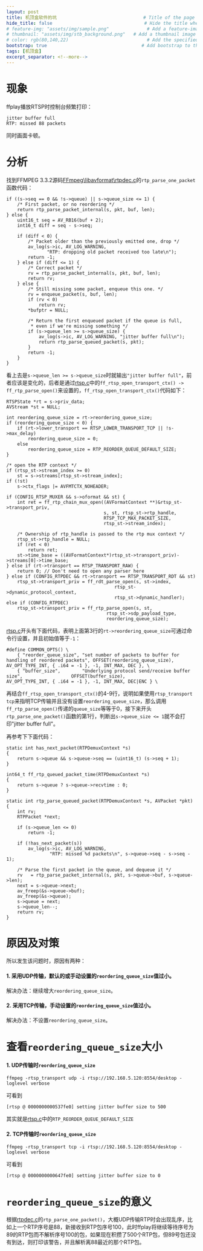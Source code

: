 ```yaml
---
layout: post
title: 机顶盒软件的坑                                # Title of the page
hide_title: false                                  # Hide the title when displaying the post, but shown in lists of posts
# feature-img: "assets/img/sample.png"              # Add a feature-image to the post
# thumbnail: "assets/img/stb_background.png"   # Add a thumbnail image on blog view
# color: rgb(80,140,22)                             # Add the specified color as feature image, and change link colors in post
bootstrap: true                                   # Add bootstrap to the page
tags: [机顶盒]
excerpt_separator: <!--more-->
---
```




# 现象

ffplay播放RTSP时控制台频繁打印：

```
jitter buffer full
RTP: missed 88 packets
```

同时画面卡顿。

# 分析

找到FFMPEG 3.3.2源码[FFmpeg\libavformat\rtpdec.c](https://github.com/FFmpeg/FFmpeg/blob/n3.3.2/libavformat/rtpdec.c)的`rtp_parse_one_packet`函数代码：

```
if ((s->seq == 0 && !s->queue) || s->queue_size <= 1) {
    /* First packet, or no reordering */
    return rtp_parse_packet_internal(s, pkt, buf, len);
} else {
    uint16_t seq = AV_RB16(buf + 2);
    int16_t diff = seq - s->seq;

    if (diff < 0) {
        /* Packet older than the previously emitted one, drop */
        av_log(s->ic, AV_LOG_WARNING,
               "RTP: dropping old packet received too late\n");
        return -1;
    } else if (diff <= 1) {
        /* Correct packet */
        rv = rtp_parse_packet_internal(s, pkt, buf, len);
        return rv;
    } else {
        /* Still missing some packet, enqueue this one. */
        rv = enqueue_packet(s, buf, len);
        if (rv < 0)
            return rv;
        *bufptr = NULL;

        /* Return the first enqueued packet if the queue is full,
         * even if we're missing something */
        if (s->queue_len >= s->queue_size) {
            av_log(s->ic, AV_LOG_WARNING, "jitter buffer full\n");
            return rtp_parse_queued_packet(s, pkt);
        }
        return -1;
    }
}
```

看上去是`s->queue_len >= s->queue_size`时就输出`"jitter buffer full"`，前者应该是变化的，后者是通过[rtsp.c](https://github.com/FFmpeg/FFmpeg/blob/n3.3.2/libavformat/rtsp.c)中的`ff_rtsp_open_transport_ctx() -> ff_rtp_parse_open()`来设置的，`ff_rtsp_open_transport_ctx()`代码如下：

```
RTSPState *rt = s->priv_data;
AVStream *st = NULL;

int reordering_queue_size = rt->reordering_queue_size;
if (reordering_queue_size < 0) {
    if (rt->lower_transport == RTSP_LOWER_TRANSPORT_TCP || !s->max_delay)
        reordering_queue_size = 0;
    else
        reordering_queue_size = RTP_REORDER_QUEUE_DEFAULT_SIZE;
}

/* open the RTP context */
if (rtsp_st->stream_index >= 0)
    st = s->streams[rtsp_st->stream_index];
if (!st)
    s->ctx_flags |= AVFMTCTX_NOHEADER;

if (CONFIG_RTSP_MUXER && s->oformat && st) {
    int ret = ff_rtp_chain_mux_open((AVFormatContext **)&rtsp_st->transport_priv,
                                    s, st, rtsp_st->rtp_handle,
                                    RTSP_TCP_MAX_PACKET_SIZE,
                                    rtsp_st->stream_index);

    /* Ownership of rtp_handle is passed to the rtp mux context */
    rtsp_st->rtp_handle = NULL;
    if (ret < 0)
        return ret;
    st->time_base = ((AVFormatContext*)rtsp_st->transport_priv)->streams[0]->time_base;
} else if (rt->transport == RTSP_TRANSPORT_RAW) {
    return 0; // Don't need to open any parser here
} else if (CONFIG_RTPDEC && rt->transport == RTSP_TRANSPORT_RDT && st)
    rtsp_st->transport_priv = ff_rdt_parse_open(s, st->index,
                                        rtsp_st->dynamic_protocol_context,
                                        rtsp_st->dynamic_handler);
else if (CONFIG_RTPDEC)
    rtsp_st->transport_priv = ff_rtp_parse_open(s, st,
                                     rtsp_st->sdp_payload_type,
                                     reordering_queue_size);
```

[rtsp.c](https://github.com/FFmpeg/FFmpeg/blob/n3.3.2/libavformat/rtsp.c)开头有下面代码，表明上面第3行的`rt->reordering_queue_size`可通过命令行设置，并且初始值等于`-1`：

```
#define COMMON_OPTS() \
    { "reorder_queue_size", "set number of packets to buffer for handling of reordered packets", OFFSET(reordering_queue_size), AV_OPT_TYPE_INT, { .i64 = -1 }, -1, INT_MAX, DEC }, \
    { "buffer_size",        "Underlying protocol send/receive buffer size",                  OFFSET(buffer_size),           AV_OPT_TYPE_INT, { .i64 = -1 }, -1, INT_MAX, DEC|ENC } \
```

再结合`ff_rtsp_open_transport_ctx()`的4-9行，说明如果使用`rtsp_transport tcp`来指明TCP传输并且没有设置`reordering_queue_size`，那么调用`ff_rtp_parse_open()`传递的`queue_size`等等于0，接下来开头`rtp_parse_one_packet()`函数的第1行，判断出`s->queue_size <= 1`就不会打印"jitter buffer full"。


再参考下下面代码：

```
static int has_next_packet(RTPDemuxContext *s)
{
    return s->queue && s->queue->seq == (uint16_t) (s->seq + 1);
}

int64_t ff_rtp_queued_packet_time(RTPDemuxContext *s)
{
    return s->queue ? s->queue->recvtime : 0;
}

static int rtp_parse_queued_packet(RTPDemuxContext *s, AVPacket *pkt)
{
    int rv;
    RTPPacket *next;

    if (s->queue_len <= 0)
        return -1;

    if (!has_next_packet(s))
        av_log(s->ic, AV_LOG_WARNING,
                "RTP: missed %d packets\n", s->queue->seq - s->seq - 1);

    /* Parse the first packet in the queue, and dequeue it */
    rv   = rtp_parse_packet_internal(s, pkt, s->queue->buf, s->queue->len);
    next = s->queue->next;
    av_freep(&s->queue->buf);
    av_freep(&s->queue);
    s->queue = next;
    s->queue_len--;
    return rv;
}
```

# 原因及对策

所以发生该问题时，原因有两种：

#### 1. 采用UDP传输，默认的或手动设置的`reordering_queue_size`值过小。

解决办法：继续增大`reordering_queue_size`。

#### 2. 采用TCP传输，手动设置的`reordering_queue_size`值过小。

解决办法：不设置`reordering_queue_size`。

# 查看`reordering_queue_size`大小

#### 1. UDP传输时`reordering_queue_size`

```
ffmpeg -rtsp_transport udp -i rtsp://192.168.5.120:8554/desktop -loglevel verbose
```

可看到

```
[rtsp @ 0000000000537fe0] setting jitter buffer size to 500
```

其实就是[rtsp.c](https://github.com/FFmpeg/FFmpeg/blob/n3.3.2/libavformat/rtsp.c)中的`RTP_REORDER_QUEUE_DEFAULT_SIZE`

#### 2. TCP传输时`reordering_queue_size`

```
ffmpeg -rtsp_transport tcp -i rtsp://192.168.5.120:8554/desktop -loglevel verbose
```

可看到
```
[rtsp @ 0000000000647fe0] setting jitter buffer size to 0
```

# `reordering_queue_size`的意义

根据[rtpdec.c](https://github.com/FFmpeg/FFmpeg/blob/n3.3.2/libavformat/rtpdec.c)的`rtp_parse_one_packet()`，大概UDP传输RTP时会出现乱序，比如上一个RTP序号是88，新接收到RTP包序号100，此时ffplay将继续等待序号为89的RTP包而不解析序号100的包，如果现在积攒了500个RTP包，但89号包还没有到达，则打印该警告，并且解析离88最近的那个RTP包。